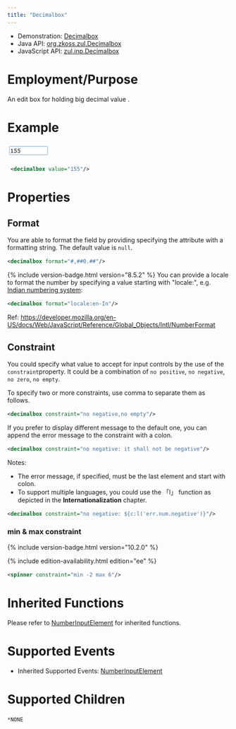 ```yaml
---
title: "Decimalbox"
---
```



- Demonstration:
  [Decimalbox](http://www.zkoss.org/zkdemo/input/form_sample)
- Java API: [org.zkoss.zul.Decimalbox](https://www.zkoss.org/javadoc/latest/zk/org/zkoss/zul/Decimalbox.html)
- JavaScript API:
  [zul.inp.Decimalbox](https://www.zkoss.org/javadoc/latest/jsdoc/classes/zul.inp.Decimalbox.html)


# Employment/Purpose

An edit box for holding big decimal value .

# Example

![](/zk_component_ref/images/ZKComRef_Decimalbox_Examples.PNG)

```xml
 <decimalbox value="155"/>
```

# Properties

## Format

You are able to format the field by providing specifying the attribute
with a formatting string. The default value is `null`.

```xml
<decimalbox format="#,##0.##"/>
```

{% include version-badge.html version="8.5.2" %} You can provide a locale to format
the number by specifying a value starting with "locale:", e.g. [Indian numbering system](https://en.wikipedia.org/wiki/Indian_numbering_system):

```xml
<decimalbox format="locale:en-In"/>
```

Ref:
<https://developer.mozilla.org/en-US/docs/Web/JavaScript/Reference/Global_Objects/Intl/NumberFormat>

## Constraint

You could specify what value to accept for input controls by the use of
the `constraint`property. It could be a combination of `no positive`,
`no negative`, `no zero`, `no empty`.

To specify two or more constraints, use comma to separate them as
follows.

```xml
<decimalbox constraint="no negative,no empty"/>
```

If you prefer to display different message to the default one, you can
append the error message to the constraint with a colon.

```xml
<decimalbox constraint="no negative: it shall not be negative"/>
```

Notes:

- The error message, if specified, must be the last element and start
  with colon.
- To support multiple languages, you could use the 「l」 function as
  depicted in the **Internationalization** chapter.

```xml
<decimalbox constraint="no negative: ${c:l('err.num.negative')}"/>
```

### min & max constraint

{% include version-badge.html version="10.2.0" %}
<!--REQUIRED ZK EDITION: EE -->
{% include edition-availability.html edition="ee" %}

```xml
<spinner constraint="min -2 max 6"/>
```

# Inherited Functions

Please refer to [ NumberInputElement]({{site.baseurl}}/zk_component_ref/numberinputelement)
for inherited functions.

# Supported Events

- Inherited Supported Events: [ NumberInputElement]({{site.baseurl}}/zk_component_ref/numberinputelement#Supported_Events)

# Supported Children

`*NONE`


